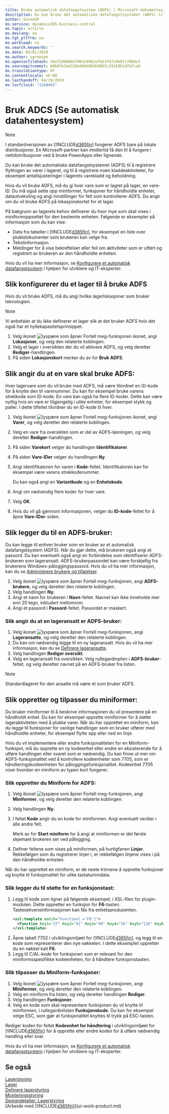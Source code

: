```yaml
---
title: Bruke automatisk datafangstsystem (ADFS) | Microsoft-dokumentasjon
description: Du kan bruke det automatiske datafangstsystemet (ADFS) til å registrere flyttingen av varer i lageret, og til å registrere noen kladdeaktiviteter, for eksempel antallsjusteringer i lagerets varekladd og beholdning.
author: SorenGP
ms.service: dynamics365-business-central
ms.topic: article
ms.devlang: na
ms.tgt_pltfrm: na
ms.workload: na
ms.search.keywords: ''
ms.date: 04/01/2019
ms.author: sgroespe
ms.openlocfilehash: 20ef2d88bb5f96326962efb53fd724b8fc706dc5
ms.sourcegitcommit: 60b87e5eb32bb408dd65b9855c29159b1dfbfca8
ms.translationtype: HT
ms.contentlocale: nb-NO
ms.lasthandoff: 04/29/2019
ms.locfileid: "1248493"
---
```

# <a name="use-automated-data-capture-systems-adcs"></a>Bruk ADCS (Se automatisk datahentesystem)

> [!NOTE]
> I standardversjonen av [!INCLUDE[d365fin](includes/d365fin_md.md)] fungerer ADFS bare på lokale distribusjoner. En Microsoft-partner kan imidlertid få den til å fungere i nettdistribusjoner ved å bruke PowerApps eller lignende.

Du kan bruke det automatiske datafangstsystemet (ADFS) til å registrere flyttingen av varer i lageret, og til å registrere noen kladdeaktiviteter, for eksempel antallsjusteringer i lagerets varekladd og beholdning.  

Hvis du vil bruke ADFS, må du gi hver vare som er lagret på lager, en vare-ID. Du må også sette opp miniformer, funksjoner for håndholdte enheter, datautveksling og angi innstillinger for felt som kontrollerer ADFS. Du angir om du vil bruke ADFS på lokasjonskortet for et lager.

På bakgrunn av lagerets behov definerer du hvor mye som skal vises i miniformoppsettet for den bestemte enheten. Følgende er eksempler på informasjon som du kan vise:  

- Data fra tabeller i [!INCLUDE[d365fin](includes/d365fin_md.md)], for eksempel en liste over plukkdokumenter som brukeren kan velge fra.  
- Tekstinformasjon.  
- Meldinger for å vise bekreftelser eller feil om aktiviteter som er utført og registrert av brukeren av den håndholdte enheten.

Hvis du vil ha mer informasjon, se [Konfigurere et automatisk datafangstsystem](/dynamics-nav/Configuring-Automated-Data-Capture-System) i hjelpen for utviklere og IT-eksperter.

## <a name="to-set-up-a-warehouse-to-use-adcs"></a>Slik konfigurerer du et lager til å bruke ADFS  
Hvis du vil bruke ADFS, må du angi hvilke lagerlokasjoner som bruker teknologien.  

> [!NOTE]  
>  Vi anbefaler at du ikke definerer et lager slik at det bruker ADFS hvis det også har et hyllekapasitetsprinsippet.

1.  Velg ikonet ![lyspære som åpner Fortell meg-funksjonen](media/ui-search/search_small.png "Fortell hva du vil gjøre") ikonet, angi **Lokasjoner**, og velg den relaterte koblingen.
2.  Velg et lager i oversikten der du vil aktivere ADFS, og velg deretter **Rediger**-handlingen.
3. På siden **Lokasjonskort** merker du av for **Bruk ADFS**.  

## <a name="to-specify-an-item-to-use-adcs"></a>Slik angir du at en vare skal bruke ADFS:  
Hver lagervare som du vil bruke med ADFS, må være tilordnet en ID-kode for å knytte den til varenummer. Du kan for eksempel bruke varens strekkode som ID-kode. En vare kan også ha flere ID-koder. Dette kan være nyttig hvis en vare er tilgjengelig i ulike enheter, for eksempel stykk og paller. I dette tilfellet tilordner du en ID-kode til hver.    

1.  Velg ikonet ![lyspære som åpner Fortell meg-funksjonen](media/ui-search/search_small.png "Fortell hva du vil gjøre") ikonet, angi **Varer**, og velg deretter den relaterte koblingen.  
2.  Velg en vare fra oversikten som er del av ADFS-løsningen, og velg deretter **Rediger**-handlingen.
3. På siden **Varekort** velger du handlingen **Identifikatorer**.
4. På siden **Vare-IDer** velger du handlingen **Ny**.
5. Angi identifikatoren for varen i **Kode**-feltet. Identifikatoren kan for eksempel være varens strekkodenummer.  

    Du kan også angi en **Variantkode** og en **Enhetskode**.  

6. Angi om nødvendig flere koder for hver vare.
7. Velg **OK**.  
8.  Hvis du vil gå gjennom informasjonen, velger du **ID-kode**-feltet for å åpne **Vare-IDer**-siden.

## <a name="to-add-an-adcs-user"></a>Slik legger du til en ADFS-bruker:  
Du kan legge til enhver bruker som en bruker av et automatisk datafangstsystem (ADFS). Når du gjør dette, må brukeren også angi et passord. Du kan eventuelt også angi en forbindelse som identifiserer ADFS-brukeren som lageransatt. ADFS-brukerpassordet kan være forskjellig fra brukerens Windows-påloggingspassord. Hvis du vil ha mer informasjon, kan du se [Administrere brukere og tillatelser](ui-how-users-permissions.md).

1.  Velg ikonet ![lyspære som åpner Fortell meg-funksjonen](media/ui-search/search_small.png "Fortell hva du vil gjøre"), angi **ADFS-brukere**, og velg deretter den relaterte koblingen.  
2. Velg handlingen **Ny**.  
3.  Angi et navn for brukeren i **Navn**-feltet. Navnet kan ikke inneholde mer enn 20 tegn, inkludert mellomrom.  
4.  Angi et passord i **Passord**-feltet. Passordet er maskert.  

### <a name="to-specify-that-a-warehouse-employee-is-an-adcs-user"></a>Slik angir du at en lageransatt er ADFS-bruker:  
1.  Velg ikonet ![lyspære som åpner Fortell meg-funksjonen](media/ui-search/search_small.png "Fortell hva du vil gjøre"), angi **Lageransatte**, og velg deretter den relaterte koblingen.  
2.  Du kan om nødvendig legge til en ny lageransatt. Hvis du vil ha mer informasjon, kan du se [Definere lageransatte](warehouse-how-to-set-up-warehouse-employees.md).  
3.  Velg handlingen **Rediger oversikt**.  
4.  Velg en lageransatt fra oversikten. Velg rullegardinpilen i **ADFS-bruker**-feltet, og velg deretter navnet på en ADFS-bruker fra listen.  

> [!NOTE]  
>  Standardlageret for den ansatte må være et som bruker ADFS.

## <a name="to-create-and-customize-miniforms"></a>Slik oppretter og tilpasser du miniformer:
Du bruker miniformer til å beskrive informasjonen du vil presentere på en håndholdt enhet. Du kan for eksempel opprette miniformer for å støtte lageraktiviteten med å plukke varer. Når du har opprettet en miniform, kan du legge til funksjoner for vanlige handlinger som en bruker utfører med håndholdte enheter, for eksempel flytte opp eller ned en linje.  

Hvis du vil implementere eller endre funksjonaliteten for en Miniform-funksjon, må du opprette en ny kodeenhet eller endre en eksisterende for å utføre handlingen eller svaret som er nødvendig. Du kan finne ut mer om ADFS-funksjonalitet ved å kontrollere kodeenheter som 7705, som er håndteringskodeenheten for påloggingsfunksjonalitet. Kodeenhet 7705 viser hvordan en miniform av typen kort fungerer.  

### <a name="to-create-a-miniform-for-adcs"></a>Slik oppretter du Miniform for ADFS:  
1.  Velg ikonet ![lyspære som åpner Fortell meg-funksjonen](media/ui-search/search_small.png "Fortell hva du vil gjøre"), angi **Miniformer**, og velg deretter den relaterte koblingen.  
2. Velg handlingen **Ny**.  
3.  I feltet **Kode** angir du en kode for miniformen. Angi eventuelt verdier i alle andre felt.  

    Merk av for **Start miniform** for å angi at miniformen er det første skjemaet brukeren ser ved pålogging.  

4.  Definer feltene som vises på miniformen, på hurtigfanen **Linjer**. Rekkefølgen som du registrerer linjer i, er rekkefølgen linjene vises i på den håndholdte enheten.  

Når du har opprettet en miniform, er de neste trinnene å opprette funksjoner og knytte til funksjonalitet for ulike tastaturinndata.  

### <a name="to-add-support-for-a-function-key"></a>Slik legger du til støtte for en funksjonstast:  
1.  Legg til kode som ligner på følgende eksempel, i XSL-filen for plugin-modulen. Dette oppretter en funksjon for **F6**-tasten. Tastesekvensinformasjonen kan fås fra enhetsprodusenten.  
    ```xml  
    <xsl:template match="Function[.='F6']">  
      <Function Key1="27" Key2="91" Key3="49" Key4="55" Key5="126" Key6="0"><xsl:value-of select="."/></Function>  
    </xsl:template>  
    ```  
2.  Åpne tabell 7702 i utviklingsmiljøet for [!INCLUDE[d365fin](includes/d365fin_md.md)], og legg til en kode som representerer den nye nøkkelen. I dette eksemplet oppretter du en nøkkel kalt **F6**.  
3.  Legg til C/AL-kode for funksjonen som er relevant for den miniformsspesifikke kodeenheten, for å håndtere funksjonstasten.  

### <a name="to-customize-miniform-functions"></a>Slik tilpasser du Miniform-funksjoner:  
1.  Velg ikonet ![lyspære som åpner Fortell meg-funksjonen](media/ui-search/search_small.png "Fortell hva du vil gjøre"), angi **Miniformer**, og velg deretter den relaterte koblingen.  
2.  Velg en miniform fra listen, og velg deretter handlingen **Rediger**.  
3.  Velg handlingen **Funksjoner**.  
4.  Velg en kode som skal representere funksjonen du vil knytte til miniformen, i rullegardinlisten **Funksjonskode**. Du kan for eksempel velge ESC, som gjør at funksjonalitet knyttes til trykk på ESC-tasten.  

Rediger koden for feltet **Kodeenhet for håndtering** i utviklingsmiljøet for [!INCLUDE[d365fin](includes/d365fin_md.md)] for å opprette eller endre koden for å utføre nødvendig handling eller svar.

Hvis du vil ha mer informasjon, se [Konfigurere et automatisk datafangstsystem](/dynamics-nav/Configuring-Automated-Data-Capture-System) i hjelpen for utviklere og IT-eksperter.

## <a name="see-also"></a>Se også  
[Lagerstyring](warehouse-manage-warehouse.md)  
[Lager](inventory-manage-inventory.md)  
[Definere lagerstyring](warehouse-setup-warehouse.md)     
[Monteringsstyring](assembly-assemble-items.md)    
[Designdetaljer: Lagerstyring](design-details-warehouse-management.md)  
[Arbeide med [!INCLUDE[d365fin](includes/d365fin_md.md)]](ui-work-product.md)
